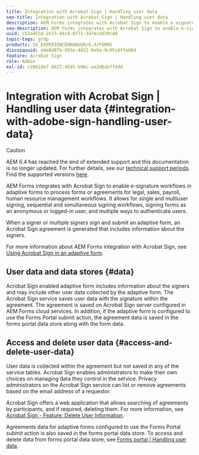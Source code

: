 ```yaml
---
title: Integration with Acrobat Sign | Handling user data
seo-title: Integration with Acrobat Sign | Handling user data
description: AEM Forms integrates with Acrobat Sign to enable e-signature workflows in adaptive forms to process forms or agreements for legal, sales, payroll, human resource management workflows. Dig deeper on user data, data stores, and access and delete user data.
seo-description: AEM Forms integrates with Acrobat Sign to enable e-signature workflows in adaptive forms to process forms or agreements for legal, sales, payroll, human resource management workflows. Dig deeper on user data, data stores, and access and delete user data.
uuid: cb3a455d-2e33-44c8-8f71-3a7ecd939cd8
topic-tags: grdp
products: SG_EXPERIENCEMANAGER/6.4/FORMS
discoiquuid: e9e0d8fb-955e-4021-9e9a-9c95c6ffe88d
feature: Acrobat Sign
role: Admin
exl-id: c2061de7-8627-4595-b96c-aa2d6abffddd
---
```

# Integration with Acrobat Sign | Handling user data {#integration-with-adobe-sign-handling-user-data}

>[!CAUTION]
>
>AEM 6.4 has reached the end of extended support and this documentation is no longer updated. For further details, see our [technical support periods](https://helpx.adobe.com/support/programs/eol-matrix.html). Find the supported versions [here](https://experienceleague.adobe.com/docs/).

AEM Forms integrates with Acrobat Sign to enable e-signature workflows in adaptive forms to process forms or agreements for legal, sales, payroll, human resource management workflows. It allows for single and multiuser signing, sequential and simultaneous signing workflows, signing forms as an anonymous or logged-in user, and multiple ways to authenticate users.

When a signer or multiple signers sign and submit an adaptive form, an Acrobat Sign agreement is generated that includes information about the signers.

For more information about AEM Forms integration with Acrobat Sign, see [Using Acrobat Sign in an adaptive form](/help/forms/using/working-with-adobe-sign.md).

## User data and data stores {#data}

Acrobat Sign enabled adaptive form includes information about the signers and may include other user data collected by the adaptive form. The Acrobat Sign service saves user data with the signature within the agreement. The agreement is saved on Acrobat Sign server configured in AEM Forms cloud services. In addition, if the adaptive form is configured to use the Forms Portal submit action, the agreement data is saved in the forms portal data store along with the form data.

## Access and delete user data {#access-and-delete-user-data}

User data is collected within the agreement but not saved in any of the service tables. Acrobat Sign enables administrators to make their own choices on managing data they control in the service. Privacy administrators on the Acrobat Sign service can list or remove agreements based on the email address of a requestor.

Acrobat Sign offers a web application that allows searching of agreements by participants, and if required, deleting them. For more information, see [Acrobat Sign - Feature: Delete User Information](https://helpx.adobe.com/sign/help/adobesign_gdpr_user_deletion.html).

Agreements data for adaptive forms configured to use the Forms Portal submit action is also saved in the forms portal data store. To access and delete data from forms portal data store, see [Forms portal | Handling user data](/help/forms/using/forms-portal-handling-user-data.md).
